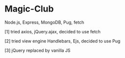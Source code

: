 # Magic-Club
Node.js, Express, MongoDB, Pug, fetch

[1] tried axios, jQuery.ajax, decided to use fetch

[2] tried view engine Handlebars, Ejs, decided to use Pug

[3] jQuery replaced by vanilla JS
